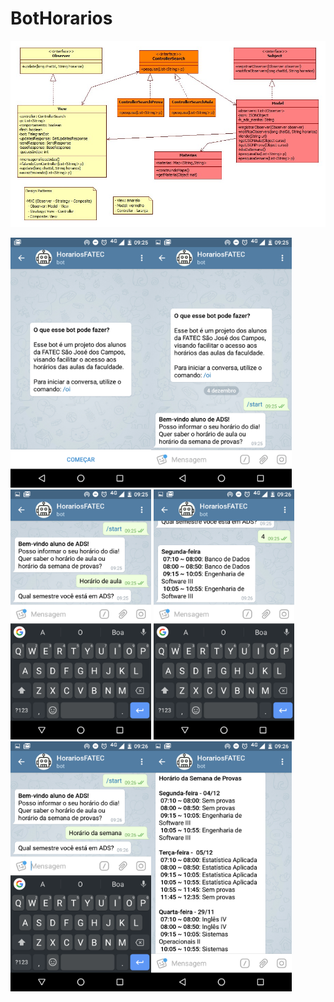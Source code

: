 # BotHorarios

![screenshot](https://github.com/BotHorarios/BotHorarios/blob/master/images/diagrama.jpg)

<img src="images/Screenshot_20171204-092511.png" height="400" alt="screenshot"/><img src="images/Screenshot_20171204-092534.png" height="400" alt="acreenshot"/><img src="images/Screenshot_20171204-092555.png" height="400" alt="acreenshot"/>
 <img src="images/Screenshot_20171204-092605.png" height="400" alt="acreenshot"/><img src="images/Screenshot_20171204-092635.png" height="400" alt="acreenshot"/><img src="images/Screenshot_20171204-092647.png" height="400" alt="acreenshot"/>

